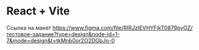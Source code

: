 # React + Vite

Ссылка на макет
https://www.figma.com/file/RIRJzIEVHYFjkT0879pyOZ/тестовое-задание?type=design&node-id=1-7&mode=design&t=tkMnb0or2O2DGbJo-0
